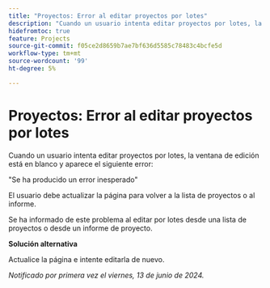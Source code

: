 ```yaml
---
title: "Proyectos: Error al editar proyectos por lotes"
description: "Cuando un usuario intenta editar proyectos por lotes, la ventana de edición está en blanco y el usuario ve un error."
hidefromtoc: true
feature: Projects
source-git-commit: f05ce2d8659b7ae7bf636d5585c78483c4bcfe5d
workflow-type: tm+mt
source-wordcount: '99'
ht-degree: 5%

---
```



# Proyectos: Error al editar proyectos por lotes

Cuando un usuario intenta editar proyectos por lotes, la ventana de edición está en blanco y aparece el siguiente error:

&quot;Se ha producido un error inesperado&quot;

El usuario debe actualizar la página para volver a la lista de proyectos o al informe.

Se ha informado de este problema al editar por lotes desde una lista de proyectos o desde un informe de proyecto.

**Solución alternativa**

Actualice la página e intente editarla de nuevo.

_Notificado por primera vez el viernes, 13 de junio de 2024._
